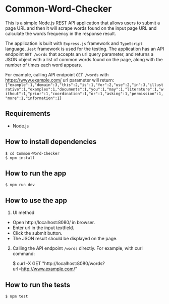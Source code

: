 # Common-Word-Checker
This is a simple Node.js REST API application that allows users to submit a page URL and then it will scrape words found on the input page URL and calculate the words frequency in the response result.

The application is built with `Express.js` framework and `TypeScript` language, `Jest` framework is used for the testing. The application has an API endpoint `GET /words` that accepts an url query parameter, and returns a JSON object with a list of common words found on the page, along with the number of times each word appears.

For example, calling API endpoint `GET /words` with https://www.example.com/ url parameter will return:
`{"example":1,"domain":3,"this":2,"is":1,"for":2,"use":2,"in":3,"illustrative":1,"examples":1,"documents":1,"you":1,"may":1,"literature":1,"without":1,"prior":1,"coordination":1,"or":1,"asking":1,"permission":1,"more":1,"information":1}`

## Requirements

 * Node.js

## How to install dependencies

	$ cd Common-Word-Checker
	$ npm install

## How to run the app

	$ npm run dev

## How to use the app

1) UI method

* Open http://localhost:8080/ in browser.
* Enter url in the input textfield.
* Click the submit button.
* The JSON result should be displayed on the page.

2) Calling the API endpoint `/words` directly. For example, with curl command:

	$ curl -X GET "http://localhost:8080/words?url=http://www.example.com/"

## How to run the tests

	$ npm test
